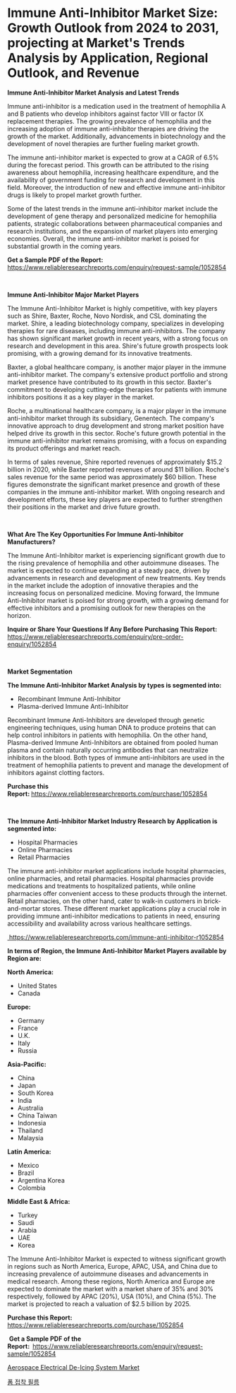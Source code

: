 <p><h1>Immune Anti-Inhibitor Market Size: Growth Outlook from 2024 to 2031, projecting at Market's Trends Analysis by Application, Regional Outlook, and Revenue</h1></p><p><strong>Immune Anti-Inhibitor Market Analysis and Latest Trends</strong></p>
<p><p>Immune anti-inhibitor is a medication used in the treatment of hemophilia A and B patients who develop inhibitors against factor VIII or factor IX replacement therapies. The growing prevalence of hemophilia and the increasing adoption of immune anti-inhibitor therapies are driving the growth of the market. Additionally, advancements in biotechnology and the development of novel therapies are further fueling market growth.</p><p>The immune anti-inhibitor market is expected to grow at a CAGR of 6.5% during the forecast period. This growth can be attributed to the rising awareness about hemophilia, increasing healthcare expenditure, and the availability of government funding for research and development in this field. Moreover, the introduction of new and effective immune anti-inhibitor drugs is likely to propel market growth further.</p><p>Some of the latest trends in the immune anti-inhibitor market include the development of gene therapy and personalized medicine for hemophilia patients, strategic collaborations between pharmaceutical companies and research institutions, and the expansion of market players into emerging economies. Overall, the immune anti-inhibitor market is poised for substantial growth in the coming years.</p></p>
<p><strong>Get a Sample PDF of the Report:&nbsp;</strong> <a href="https://www.reliableresearchreports.com/enquiry/request-sample/1052854">https://www.reliableresearchreports.com/enquiry/request-sample/1052854</a></p>
<p>&nbsp;</p>
<p><strong>Immune Anti-Inhibitor Major Market Players</strong></p>
<p><p>The Immune Anti-Inhibitor Market is highly competitive, with key players such as Shire, Baxter, Roche, Novo Nordisk, and CSL dominating the market. Shire, a leading biotechnology company, specializes in developing therapies for rare diseases, including immune anti-inhibitors. The company has shown significant market growth in recent years, with a strong focus on research and development in this area. Shire's future growth prospects look promising, with a growing demand for its innovative treatments.</p><p>Baxter, a global healthcare company, is another major player in the immune anti-inhibitor market. The company's extensive product portfolio and strong market presence have contributed to its growth in this sector. Baxter's commitment to developing cutting-edge therapies for patients with immune inhibitors positions it as a key player in the market.</p><p>Roche, a multinational healthcare company, is a major player in the immune anti-inhibitor market through its subsidiary, Genentech. The company's innovative approach to drug development and strong market position have helped drive its growth in this sector. Roche's future growth potential in the immune anti-inhibitor market remains promising, with a focus on expanding its product offerings and market reach.</p><p>In terms of sales revenue, Shire reported revenues of approximately $15.2 billion in 2020, while Baxter reported revenues of around $11 billion. Roche's sales revenue for the same period was approximately $60 billion. These figures demonstrate the significant market presence and growth of these companies in the immune anti-inhibitor market. With ongoing research and development efforts, these key players are expected to further strengthen their positions in the market and drive future growth.</p></p>
<p>&nbsp;</p>
<p><strong>What Are The Key Opportunities For Immune Anti-Inhibitor Manufacturers?</strong></p>
<p><p>The Immune Anti-Inhibitor market is experiencing significant growth due to the rising prevalence of hemophilia and other autoimmune diseases. The market is expected to continue expanding at a steady pace, driven by advancements in research and development of new treatments. Key trends in the market include the adoption of innovative therapies and the increasing focus on personalized medicine. Moving forward, the Immune Anti-Inhibitor market is poised for strong growth, with a growing demand for effective inhibitors and a promising outlook for new therapies on the horizon.</p></p>
<p><strong>Inquire or Share Your Questions If Any Before Purchasing This Report:</strong> <a href="https://www.reliableresearchreports.com/enquiry/pre-order-enquiry/1052854">https://www.reliableresearchreports.com/enquiry/pre-order-enquiry/1052854</a></p>
<p>&nbsp;</p>
<p><strong>Market Segmentation</strong></p>
<p><strong>The Immune Anti-Inhibitor Market Analysis by types is segmented into:</strong></p>
<p><ul><li>Recombinant Immune Anti-Inhibitor</li><li>Plasma-derived Immune Anti-Inhibitor</li></ul></p>
<p><p>Recombinant Immune Anti-Inhibitors are developed through genetic engineering techniques, using human DNA to produce proteins that can help control inhibitors in patients with hemophilia. On the other hand, Plasma-derived Immune Anti-Inhibitors are obtained from pooled human plasma and contain naturally occurring antibodies that can neutralize inhibitors in the blood. Both types of immune anti-inhibitors are used in the treatment of hemophilia patients to prevent and manage the development of inhibitors against clotting factors.</p></p>
<p><strong>Purchase this Report:&nbsp;</strong><a href="https://www.reliableresearchreports.com/purchase/1052854">https://www.reliableresearchreports.com/purchase/1052854</a></p>
<p>&nbsp;</p>
<p><strong>The Immune Anti-Inhibitor Market Industry Research by Application is segmented into:</strong></p>
<p><ul><li>Hospital Pharmacies</li><li>Online Pharmacies</li><li>Retail Pharmacies</li></ul></p>
<p><p>The immune anti-inhibitor market applications include hospital pharmacies, online pharmacies, and retail pharmacies. Hospital pharmacies provide medications and treatments to hospitalized patients, while online pharmacies offer convenient access to these products through the internet. Retail pharmacies, on the other hand, cater to walk-in customers in brick-and-mortar stores. These different market applications play a crucial role in providing immune anti-inhibitor medications to patients in need, ensuring accessibility and availability across various healthcare settings.</p></p>
<p><a href="https://www.reliableresearchreports.com/immune-anti-inhibitor-r1052854">&nbsp;https://www.reliableresearchreports.com/immune-anti-inhibitor-r1052854</a></p>
<p><strong>In terms of Region, the Immune Anti-Inhibitor Market Players available by Region are:</strong></p>
<p>
    <p> <strong> North America: </strong>
        <ul>
            <li>United States</li>
            <li>Canada</li>
        </ul>
        </p> 
    <p> <strong> Europe: </strong>
        <ul>
            <li>Germany</li>
            <li>France</li>
            <li>U.K.</li>
            <li>Italy</li>
            <li>Russia</li>
        </ul>
        </p> 
    <p> <strong> Asia-Pacific: </strong>
        <ul>
            <li>China</li>
            <li>Japan</li>
            <li>South Korea</li>
            <li>India</li>
            <li>Australia</li>
            <li>China Taiwan</li>
            <li>Indonesia</li>
            <li>Thailand</li>
            <li>Malaysia</li>
        </ul>
        </p> 
    <p> <strong> Latin America: </strong>
        <ul>
            <li>Mexico</li>
            <li>Brazil</li>
            <li>Argentina Korea</li>
            <li>Colombia</li>
        </ul>
        </p> 
    <p> <strong> Middle East & Africa: </strong>
        <ul>
            <li>Turkey</li>
            <li>Saudi</li>
            <li>Arabia</li>
            <li>UAE</li>
            <li>Korea</li>
        </ul>
    </p>
    </p>
<p><p>The Immune Anti-Inhibitor Market is expected to witness significant growth in regions such as North America, Europe, APAC, USA, and China due to increasing prevalence of autoimmune diseases and advancements in medical research. Among these regions, North America and Europe are expected to dominate the market with a market share of 35% and 30% respectively, followed by APAC (20%), USA (10%), and China (5%). The market is projected to reach a valuation of $2.5 billion by 2025.</p></p>
<p><strong>Purchase this Report: </strong><a href="https://www.reliableresearchreports.com/purchase/1052854">https://www.reliableresearchreports.com/purchase/1052854</a></p>
<p>&nbsp;<strong>Get a Sample PDF of the Report:&nbsp;&nbsp;</strong><a href="https://www.reliableresearchreports.com/enquiry/request-sample/1052854">https://www.reliableresearchreports.com/enquiry/request-sample/1052854</a></p>
<p><strong></strong></p>
<p><p><a href="https://github.com/joannesouthgate/Market-Research-Report-List-3/blob/main/aerospace-electrical-de-icing-system-market.md">Aerospace Electrical De-Icing System Market</a></p><p><a href="https://github.com/Hubertstyenger6685/Market-Research-Report-List-1/blob/main/204161084557.md">폼 접착 필름</a></p></p>